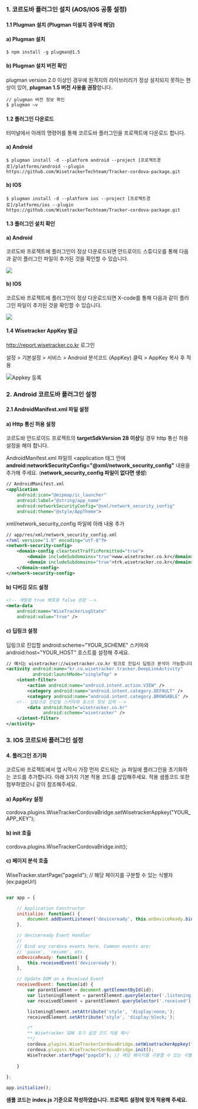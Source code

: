### 1. 코르도바 플러그인 설치 (AOS/IOS 공통 설정)

#### 1.1 Plugman 설치 (Plugman 미설치 경우에 해당)

#### a) Plugman 설치

```node
$ npm install -g plugman@1.5
```

#### b) Plugman 설치 버전 확인 
plugman version 2.0 이상인 경우에 원격지의 라이브러리가 정상 설치되지 못하는 현상이 있어, **plugman 1.5 버전 사용을 권장**합니다.


```node
// plugman 버전 정보 확인
$ plugman –v
```

#### 1.2 플러그인 다운로드
터미널에서 아래의 명령어를 통해 코르도바 플러그인을 프로젝트에 다운로드 합니다.

#### a) Android

```node
$ plugman install -d --platform android --project [프로젝트경로]/platforms/android --plugin https://github.com/WisetrackerTechteam/Tracker-cordova-package.git
```

#### b) IOS
```node
$ plugman install -d --platform ios --project [프로젝트경로]/platforms/ios --plugin https://github.com/WisetrackerTechteam/Tracker-cordova-package.git
```

#### 1.3 플러그인 설치 확인

#### a) Android
코르도바 프로젝트에 플러그인이 정상 다운로드되면 안드로이드 스튜디오를 통해 다음과 같이 플러그인 파일이 추가된 것을 확인할 수 있습니다.

![](http://www.wisetracker.co.kr/wp-content/uploads/2019/04/aos-cordova-addfile.jpg)

#### b) IOS
코르도바 프로젝트에 플러그인이 정상 다운로드되면 X-code를 통해 다음과 같이 플러그인 파일이 추가된 것을 확인할 수 있습니다.

![](http://www.wisetracker.co.kr/wp-content/uploads/2019/08/cordova_index.png)

#### 1.4 Wisetracker AppKey 발급

http://report.wisetracker.co.kr 로그인

설정 > 기본설정 > 서비스 > Android 분석코드 (AppKey) 클릭 > AppKey 복사 후 적용

![Appkey 등록](https://dzf8vqv24eqhg.cloudfront.net/userfiles/6274/8379/ckfinder/images/016.png?dc=201702100857-66 "Appkey 등록")

### 2. Android 코르도바 플러그인 설정

#### 2.1 AndroidManifest.xml 파일 설정

#### a) Http 통신 허용 설정
코르도바 안드로이드 프로젝트의 **targetSdkVersion 28 이상**일 경우 http 통신 허용 설정을 해야 합니다.

AndroidManifest.xml 파일의 <application 태그 안에 **android:networkSecurityConfig="@xml/network_security_config"** 내용을 추가해 주세요. (**network_security_config 파일이 없다면 생성**) 

```xml
// AndroidManifest.xml
<application
	android:icon="@mipmap/ic_launcher"
	android:label="@string/app_name"
	android:networkSecurityConfig="@xml/network_security_config"
	android:theme="@style/AppTheme">
```

xml/network_security_config 파일에 아래 내용 추가

```xml
// app/res/xml/network_security_config.xml
<?xml version="1.0" encoding="utf-8"?>
<network-security-config>
    <domain-config cleartextTrafficPermitted="true">
        <domain includeSubdomains="true">www.wisetracker.co.kr</domain>
        <domain includeSubdomains="true">trk.wisetracker.co.kr</domain>
    </domain-config>
</network-security-config>
```

#### b) 디버깅 모드 설정

```xml
<!-- 개발용 true 배포용 false 권장 -->
<meta-data 
	android:name="WiseTrackerLogState" 
	android:value="true" />
```

#### c) 딥링크 설정
딥링크로 진입할 android:scheme="YOUR_SCHEME" 스키마와 android:host="YOUR_HOST" 호스트를 설정해 주세요.

```xml
// 예시는 wisetracker://wisetracker.co.kr 링크로 진입시 딥링크 분석이 가능합니다.
<activity android:name="kr.co.wisetracker.tracker.DeepLinkActivity" 
          android:launchMode="singleTop" >
    <intent-filter>
        <action android:name="android.intent.action.VIEW" />
        <category android:name="android.intent.category.DEFAULT" />
        <category android:name="android.intent.category.BROWSABLE" />
	<!-- 딥링크로 진입될 스키마와 호스트 정보 입력 -->
        <data android:host="wisetracker.co.kr"
              android:scheme="wisetracker" />
    </intent-filter>
</activity>
```

### 3. IOS 코르도바 플러그인 설정

#### 4. 플러그인 초기화
코르도바 프로젝트에서 앱 시작시 가장 먼저 로드되는 .js 파일에 플러그인을 초기화하는 코드를 추가합니다.
아래 3가지 기본 적용 코드를 삽입해주세요. 적용 샘플코드 또한 첨부하였으니 같이 참조해주세요.

#### a) AppKey 설정
cordova.plugins.WiseTrackerCordovaBridge.setWisetrackerAppkey("YOUR_APP_KEY");

#### b) init 호출
cordova.plugins.WiseTrackerCordovaBridge.init(); 

#### c) 페이지 분석 호출
WiseTracker.startPage("pageId"); // 해당 페이지를 구분할 수 있는 식별자 (ex:pageUrl)



```javascript

var app = {

    // Application Constructor
    initialize: function() {
        document.addEventListener('deviceready', this.onDeviceReady.bind(this), false);
    },

    // deviceready Event Handler
    //
    // Bind any cordova events here. Common events are:
    // 'pause', 'resume', etc.
    onDeviceReady: function() {
        this.receivedEvent('deviceready');
    },

    // Update DOM on a Received Event
    receivedEvent: function(id) {
        var parentElement = document.getElementById(id);
        var listeningElement = parentElement.querySelector('.listening');
        var receivedElement = parentElement.querySelector('.received');

        listeningElement.setAttribute('style', 'display:none;');
        receivedElement.setAttribute('style', 'display:block;');

		/*
		** Wisetracker SDK 초기 설정 코드 적용 예시 
		**/
		cordova.plugins.WiseTrackerCordovaBridge.setWisetrackerAppkey("제공받은 앱 인증키를 설정합니다.");
		cordova.plugins.WiseTrackerCordovaBridge.init(); 
		WiseTracker.startPage("pageId"); // 해당 페이지를 구분할 수 있는 식별자 (ex:pageUrl)
		
    }
    
};

app.initialize();
```
**샘플 코드는 index.js 기준으로 작성하였습니다. 프로젝트 설정에 맞게 적용해 주세요.**
